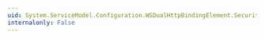 ```yaml
---
uid: System.ServiceModel.Configuration.WSDualHttpBindingElement.Security
internalonly: False
---
```

